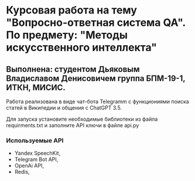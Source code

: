 # Курсовая работа на тему "Вопросно-ответная система QA". По предмету: "Методы искусственного интеллекта"
## Выполнена: студентом Дьяковым Владиславом Денисовичем группа БПМ-19-1, ИТКН, МИСИС. 
Работа реализована в виде чат-бота Telegramm с функциониями поиска статей в Википедии и общения с ChatGPT 3.5.

Для запуска установите необходимые библиотеки из файла requirments.txt и заполните API ключи в файле api.py

### Используемые API
- Yandex SpeechKit,
- Telegram Bot API,
- OpenAi API,
- Redis,
